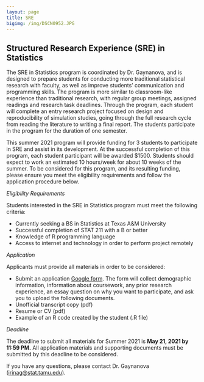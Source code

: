 ```yaml
---
layout: page
title: SRE
bigimg: /img/DSCN0952.JPG
---
```

## Structured Research Experience (SRE) in Statistics


The SRE in Statistics program is coordinated by Dr. Gaynanova, and is
designed to prepare students for conducting more traditional statistical
research with faculty, as well as improve students’ communication and
programming skills.  The program is more similar to classroom-like
experience than traditional research, with regular group meetings,
assigned readings and research task deadlines. Through the program, each
student will complete an entry research project focused on design and
reproducibility of simulation studies, going through the full research
cycle from reading the literature to writing a final report. The students participate in the program for the duration of one semester.

This summer 2021 program will provide funding for 3 students to participate in SRE and assist in its development.
At the successful completion of this program, each student participant will be awarded $1500. Students should expect to work an estimated 10 hours/week for about 10 weeks of the summer.
To be considered for this program, and its resulting funding, please ensure you meet the eligibility requirements and follow the application procedure below.


*Eligibility Requirements*

Students interested in the SRE in Statistics program must meet the
following criteria: 
*	Currently seeking a BS in Statistics at Texas
A&M University 
*	Successful completion of STAT 211 with a B or better
*	Knowledge of R programming language 
*	Access to internet and technology in order to perform project remotely

*Application*

 Applicants must provide all materials in order
to be considered:
 *	Submit an application [Google form](https://forms.gle/wPiWoozEgajArGw46). The form will collect demographic information, information about coursework, any prior research experience, an essay question on why you want to participate, and ask you to upload the following documents.
*	Unofficial transcript copy (pdf)
*	Resume or CV (pdf) 
*	Example of an R code created by the student (.R file)

*Deadline*

The deadline to submit all materials for Summer 2021 is **May 21,
2021 by 11:59 PM.** All application materials and supporting documents
must be submitted by this deadline to be considered.

If you have any questions, please contact Dr. Gaynanova (irinag@stat.tamu.edu). 

